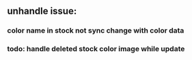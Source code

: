 ## unhandle issue:
### color name in stock not sync change with color data 

### todo: handle deleted stock color image while update

